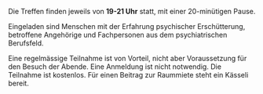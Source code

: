 Die Treffen finden jeweils von **<time>19-21 Uhr</time>** statt, mit einer 20-minütigen Pause.
         
Eingeladen sind Menschen mit der Erfahrung psychischer Erschütterung, 
betroffene Angehörige und Fachpersonen aus dem psychiatrischen Berufsfeld.
            
Eine regelmässige Teilnahme ist von Vorteil, nicht aber Voraussetzung 
für den Besuch der Abende. Eine Anmeldung ist nicht notwendig. Die Teilnahme 
ist kostenlos. Für einen Beitrag zur Raummiete steht ein Kässeli bereit.